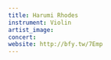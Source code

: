 ```yaml
---
title: Harumi Rhodes
instrument: Violin
artist_image: 
concert: 
website: http://bfy.tw/7Emp
---
```


